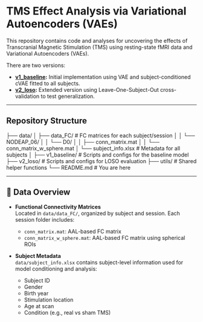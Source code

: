 # TMS Effect Analysis via Variational Autoencoders (VAEs)

This repository contains code and analyses for uncovering the effects of Transcranial Magnetic Stimulation (TMS) using resting-state fMRI data and Variational Autoencoders (VAEs).

There are two versions:

- **[v1_baseline](./v1_baseline/):** Initial implementation using VAE and subject-conditioned cVAE fitted to all subjects. 
- **[v2_loso](./v2_loso/):** Extended version using Leave-One-Subject-Out cross-validation to test generalization.


---

## Repository Structure

├── data/
│   ├── data_FC/                    # FC matrices for each subject/session
│   │   └── NODEAP_06/
│   │       └── D0/
│   │           ├── conn_matrix.mat
│   │           └── conn_matrix_w_sphere.mat
│   └── subject_info.xlsx          # Metadata for all subjects
│
├── v1_baseline/                   # Scripts and configs for the baseline model
├── v2_loso/                       # Scripts and configs for LOSO evaluation
├── utils/                         # Shared helper functions
└── README.md                      # You are here



---

## 📂 Data Overview

- **Functional Connectivity Matrices**  
  Located in `data/data_FC/`, organized by subject and session. Each session folder includes:
  - `conn_matrix.mat`: AAL-based FC matrix
  - `conn_matrix_w_sphere.mat`: AAL-based FC matrix using spherical ROIs

- **Subject Metadata**  
  `data/subject_info.xlsx` contains subject-level information used for model conditioning and analysis:
  - Subject ID
  - Gender
  - Birth year
  - Stimulation location
  - Age at scan
  - Condition (e.g., real vs sham TMS)




